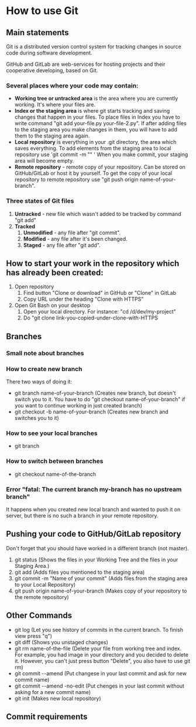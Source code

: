# How to use Git
## Main statements
Git is a distributed version control system for tracking changes in source code during software development.

GitHub and GitLab are web-services for hosting projects and their cooperative developing, based on Git.

### Several places where your code may contain:
* **Working tree or untracked area** is the area where you are currently working. It's where your files are.
* **Index or the staging area** is where git starts tracking and saving changes that happen in your files. To place files in Index you have to write command "git add your-file.py your-file-2.py". If after adding files to the staging area you make changes in them, you will have to add them to the staging area again.
* **Local repository** is everything in your .git directory, the area which saves everything. To add elements from the staging area to local repository use 'git commit -m "" ' When you make commit, your staging area will become empty.
* **Remote repository** - remote copy of your repository. Can be stored on GitHub/GitLab or host it by yourself. To get the copy of your local repository to remote repository use "git push origin name-of-your-branch".

### Three states of Git files
1. **Untracked** - new file which wasn't added to be tracked by command "git add"
1. **Tracked**
    1. **Unmodified** - any file after "git commit".
    1. **Modified** - any file after it's been changed.
    1. **Staged** - any file after "git add".
## How to start your work in the repository which has already been created:
1. Open repository
    1. Find button "Clone or download" in GitHub or "Clone" in GitLab
    1. Copy URL under the heading "Clone with HTTPS"
1. Open Git Bash on your desktop
    1. Open your local directory. For instance: "cd /d/dev/my-project"
    1. Do "git clone link-you-copied-under-clone-with-HTTPS
## Branches
### Small note about branches
### How to create new branch
There two ways of doing it:
* git branch name-of-your-branch    (Creates new branch, but doesn't switch you to it. You have to do "git checkout name-of-your-branch" if you want to continue working in just created branch)
* git checkout -b name-of-your-branch (Creates new branch and switches you to it)
### How to see your local branches
* git branch
### How to switch between branches
* git checkout name-of-the-branch
### Error "fatal: The current branch my-branch has no upstream branch"
It happens when you created new local branch and wanted to push it on server, but there is no such a branch in your remote repository.

## Pushing your code to GitHub/GitLab repository
Don't forget that you should have worked in a different branch (not master).
1. git status (Shows the files in your Working Tree and the files in your Staging Area.)
1. git add (Adds files you mentioned to the staging area)
1. git commit -m "Name of your commit" (Adds files from the staging area to your Local Repository)
1. git push origin name-of-your-branch (Makes copy of your repository to the remote repository)
## Other Commands
* git log    (Let you see history of commits in the current branch. To finish view press "q")
* git diff   (Shows you unstaged changes)
* git rm name-of-the-file (Delete your file from working tree and index. For example, you had image in your directory and you decided to delete it. However, you can't just press button "Delete", you also have to use git rm)
* git commit --amend (Put changese in your last commit and ask for new commit name)
* git commit --amend -no-edit (Put chenges in your last commit without asking for a new commit name)
* git init (Makes new local repository)
## Commit requirements
